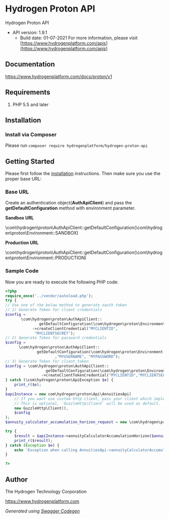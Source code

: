 # Hydrogen Proton API

Hydrogen Proton API
- API version: 1.9.1
  - Build date: 01-07-2021
For more information, please visit [https://www.hydrogenplatform.com/apis](https://www.hydrogenplatform.com/apis)

## Documentation

https://www.hydrogenplatform.com/docs/proton/v1

## Requirements

1. PHP 5.5 and later

## Installation

### Install via Composer

Please run `composer require hydrogenplatform/hydrogen-proton-api`


## Getting Started

Please first follow the [installation](#installation) instructions. Then make sure you use the proper base URL:

### Base URL

Create an authentication object(**AuthApiClient**) and pass the **getDefaultConfiguration** method
 with environment parameter.
 
**Sandbox URL**

\com\hydrogen\proton\AuthApiClient::getDefaultConfiguration(\com\hydrogen\proton\Environment::SANDBOX)

**Production URL**

\com\hydrogen\proton\AuthApiClient::getDefaultConfiguration(\com\hydrogen\proton\Environment::PRODUCTION)


### Sample Code
Now you are ready to execute the following PHP code:

```php
<?php
require_once('../vendor/autoload.php');
try {
// Use one of the below method to generate oauth token
// 1) Generate Token for client credentials
$config =
       \com\hydrogen\proton\AuthApiClient::
               getDefaultConfiguration(\com\hydrogen\proton\Environment::PRODUCTION)
            ->createClientCredential("MYCLIENTID",
             "MYCLIENTSECRET");
// 2) Generate Token for password credentials
$config =
      \com\hydrogen\proton\AuthApiClient::
              getDefaultConfiguration(\com\hydrogen\proton\Environment::PRODUCTION)->createPasswordCredential("MYCLIENTID","MYCLIENTSECRET"
                      ,"MYUSERNAME", "MYPASSWORD");
// 3) Generate Token for client_token
$config = \com\hydrogen\proton\AuthApiClient::
                  getDefaultConfiguration(\com\hydrogen\proton\Environment::PRODUCTION)
                ->createClientTokenCredential("MYCLIENTID","MYCLIENTSECRET", "CLIENT_TOKEN");
} catch (\com\hydrogen\proton\ApiException $e) {
    print_r($e);
}
$apiInstance = new com\hydrogen\proton\Api\AnnuitiesApi(
    // If you want use custom http client, pass your client which implements `GuzzleHttp\ClientInterface`.
    // This is optional, `GuzzleHttp\Client` will be used as default.
    new GuzzleHttp\Client(),
    $config
);
$annuity_calculator_accumulation_horizon_request = new \com\hydrogen\proton\Model\AnnuityCalculatorAccumulationHorizonRequest(); // \com\hydrogen\proton\Model\AnnuityCalculatorAccumulationHorizonRequest | Request payload for Annuity Calculator - Accumulation Horizon

try {
    $result = $apiInstance->annuityCalculatorAccumulationHorizon($annuity_calculator_accumulation_horizon_request);
    print_r($result);
} catch (Exception $e) {
    echo 'Exception when calling AnnuitiesApi->annuityCalculatorAccumulationHorizon: ', $e->getMessage(), PHP_EOL;
}

?>
```

## Author
The Hydrogen Technology Corporation

https://www.hydrogenplatform.com

*Generated using [Swagger Codegen](https://github.com/swagger-api/swagger-codegen)*